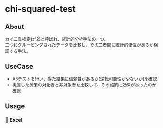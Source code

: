 # chi-squared-test

## About
カイ二乗検定(x^2)と呼ばれ、統計的分析手法の一つ。  
二つにグルーピングされたデータを比較し、その二者間に統計的優位があるか検証する手法。

## UseCase
* ABテストを行い、得た結果に信頼性があるか(逆転可能性が少ないか)を確認
* 実施した施策の対象者と非対象者を比較して、その施策に効果があったのか確認

## Usage
### :green_book: Excel
